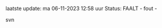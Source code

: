 laatste update: 
ma 06-11-2023 12:58   uur 
Status: FAALT - fout - 
<div class="service R">svn</div>